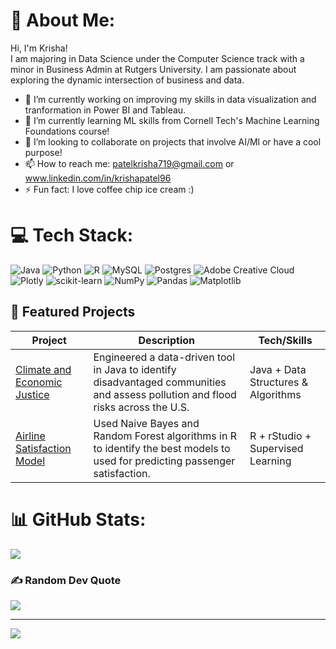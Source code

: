 # 💫 About Me:
Hi, I'm Krisha!<br>I am majoring in Data Science under the Computer Science track with a minor in Business Admin at Rutgers University. I am passionate about exploring the dynamic intersection of business and data.
- 🔭 I’m currently working on improving my skills in data visualization and tranformation in Power BI and Tableau.  
- 🌱 I’m currently learning ML skills from Cornell Tech's Machine Learning Foundations course!
- 👯 I’m looking to collaborate on projects that involve AI/Ml or have a cool purpose!
- 📫 How to reach me: patelkrisha719@gmail.com or www.linkedin.com/in/krishapatel96
- ⚡ Fun fact: I love coffee chip ice cream :)


# 💻 Tech Stack:
![Java](https://img.shields.io/badge/java-%23ED8B00.svg?style=for-the-badge&logo=openjdk&logoColor=white) ![Python](https://img.shields.io/badge/python-3670A0?style=for-the-badge&logo=python&logoColor=ffdd54) ![R](https://img.shields.io/badge/r-%23276DC3.svg?style=for-the-badge&logo=r&logoColor=white) ![MySQL](https://img.shields.io/badge/mysql-4479A1.svg?style=for-the-badge&logo=mysql&logoColor=white) ![Postgres](https://img.shields.io/badge/postgres-%23316192.svg?style=for-the-badge&logo=postgresql&logoColor=white) ![Adobe Creative Cloud](https://img.shields.io/badge/Adobe%20Creative%20Cloud-DA1F26.svg?style=for-the-badge&logo=Adobe%20Creative%20Cloud&logoColor=white) ![Plotly](https://img.shields.io/badge/Plotly-%233F4F75.svg?style=for-the-badge&logo=plotly&logoColor=white) ![scikit-learn](https://img.shields.io/badge/scikit--learn-%23F7931E.svg?style=for-the-badge&logo=scikit-learn&logoColor=white) ![NumPy](https://img.shields.io/badge/numpy-%23013243.svg?style=for-the-badge&logo=numpy&logoColor=white) ![Pandas](https://img.shields.io/badge/pandas-%23150458.svg?style=for-the-badge&logo=pandas&logoColor=white) ![Matplotlib](https://img.shields.io/badge/Matplotlib-%23ffffff.svg?style=for-the-badge&logo=Matplotlib&logoColor=black)

## 📂 Featured Projects

| Project | Description | Tech/Skills |
|--------|-------------|------|
| [Climate and Economic Justice](https://github.com/krisha-patel1/Climate-and-Econ-Justice) | Engineered a data-driven tool in Java to identify disadvantaged communities and assess pollution and flood risks across the U.S.| Java + Data Structures & Algorithms |
| [Airline Satisfaction Model](https://github.com/krisha-patel1/airline_satisfaction) | Used Naive Bayes and Random Forest algorithms in R to identify the best models to used for predicting passenger satisfaction. | R + rStudio + Supervised Learning |


# 📊 GitHub Stats:

![](https://github-readme-stats.vercel.app/api/top-langs/?username=krisha-patel1&theme=dark&hide_border=false&include_all_commits=false&count_private=false&layout=compact)

### ✍️ Random Dev Quote
![](https://quotes-github-readme.vercel.app/api?type=horizontal&theme=radical)

---
[![](https://visitcount.itsvg.in/api?id=krisha-patel1&icon=0&color=0)](https://visitcount.itsvg.in)

<!-- Proudly created with GPRM ( https://gprm.itsvg.in ) -->
